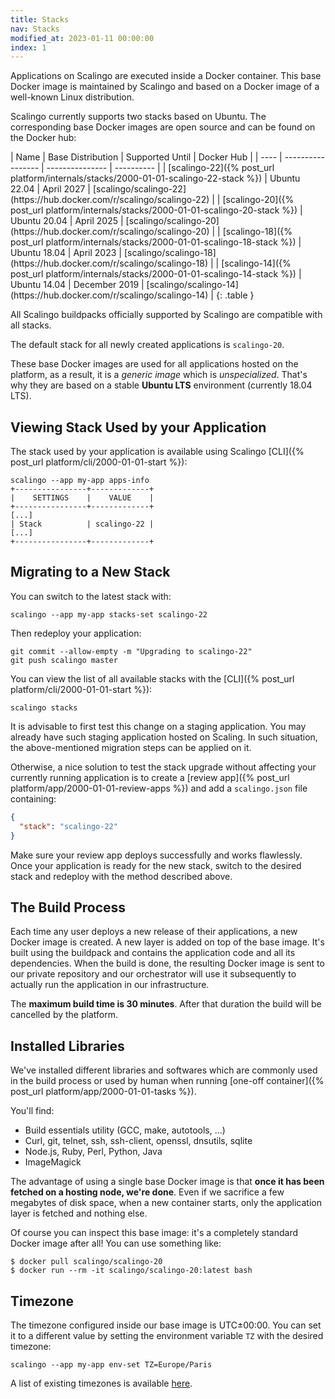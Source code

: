 ```yaml
---
title: Stacks
nav: Stacks
modified_at: 2023-01-11 00:00:00
index: 1
---
```


Applications on Scalingo are executed inside a Docker container. This base
Docker image is maintained by Scalingo and based on a Docker image of a
well-known Linux distribution.

Scalingo currently supports two stacks based on Ubuntu. The corresponding base
Docker images are open source and can be found on the Docker hub:

<div class="overflow-horizontal-content" markdown="1">
| Name | Base Distribution | Supported Until | Docker Hub |
| ---- | ----------------- | --------------- | ---------- |
| [scalingo-22]({% post_url platform/internals/stacks/2000-01-01-scalingo-22-stack %}) | Ubuntu 22.04 | April 2027 | [scalingo/scalingo-22](https://hub.docker.com/r/scalingo/scalingo-22) |
| [scalingo-20]({% post_url platform/internals/stacks/2000-01-01-scalingo-20-stack %}) | Ubuntu 20.04 | April 2025 | [scalingo/scalingo-20](https://hub.docker.com/r/scalingo/scalingo-20) |
| [scalingo-18]({% post_url platform/internals/stacks/2000-01-01-scalingo-18-stack %}) | Ubuntu 18.04 | April 2023 | [scalingo/scalingo-18](https://hub.docker.com/r/scalingo/scalingo-18) |
| [scalingo-14]({% post_url platform/internals/stacks/2000-01-01-scalingo-14-stack %}) | Ubuntu 14.04 | December 2019 | [scalingo/scalingo-14](https://hub.docker.com/r/scalingo/scalingo-14) |
{: .table }
</div>

All Scalingo buildpacks officially supported by Scalingo are compatible with
all stacks.

The default stack for all newly created applications is `scalingo-20`.

These base Docker images are used for all applications hosted on the
platform, as a result, it is a *generic image* which is *unspecialized*.
That's why they are based on a stable **Ubuntu LTS** environment (currently
18.04 LTS).

## Viewing Stack Used by your Application

The stack used by your application is available using Scalingo [CLI]({%
post_url platform/cli/2000-01-01-start %}):

```shell
scalingo --app my-app apps-info
+----------------+-------------+
|    SETTINGS    |    VALUE    |
+----------------+-------------+
[...]
| Stack          | scalingo-22 |
[...]
+----------------+-------------+
```

## Migrating to a New Stack

You can switch to the latest stack with:

```shell
scalingo --app my-app stacks-set scalingo-22
```

Then redeploy your application:

```shell
git commit --allow-empty -m "Upgrading to scalingo-22"
git push scalingo master
```

You can view the list of all available stacks with the [CLI]({% post_url
platform/cli/2000-01-01-start %}):

```shell
scalingo stacks
```

It is advisable to first test this change on a staging application. You may
already have such staging application hosted on Scaling. In such situation, the
above-mentioned migration steps can be applied on it.

Otherwise, a nice solution to test the stack upgrade without affecting your
currently running application is to create a [review app]({% post_url
platform/app/2000-01-01-review-apps %}) and add a `scalingo.json` file
containing:

```json
{
  "stack": "scalingo-22"
}
```

Make sure your review app deploys successfully and works flawlessly. Once your
application is ready for the new stack, switch to the desired stack and redeploy
with the method described above.

## The Build Process

Each time any user deploys a new release of their applications, a new Docker
image is created. A new layer is added on top of the base
image. It's built using the buildpack and contains the application code and all
its dependencies. When the build is done, the resulting Docker image is sent to
our private repository and our orchestrator will use it subsequently to actually
run the application in our infrastructure.

The **maximum build time is 30 minutes**. After that duration the build will be cancelled by the platform.

## Installed Libraries

We've installed different libraries and softwares which are commonly used in
the build process or used by human when running [one-off
container]({% post_url platform/app/2000-01-01-tasks %}).

You'll find:

* Build essentials utility (GCC, make, autotools, ...)
* Curl, git, telnet, ssh, ssh-client, openssl, dnsutils, sqlite
* Node.js, Ruby, Perl, Python, Java
* ImageMagick

The advantage of using a single base Docker image is that **once it has been
fetched on a hosting node, we're done**. Even if we sacrifice a few megabytes
of disk space, when a new container starts, only the application layer is
fetched and nothing else.

Of course you can inspect this base image: it's a completely standard Docker
image after all! You can use something like:

```console
$ docker pull scalingo/scalingo-20
$ docker run --rm -it scalingo/scalingo-20:latest bash
```

## Timezone

The timezone configured inside our base image is UTC±00:00. You can set it to a
different value by setting the environment variable `TZ` with the desired
timezone:

```
scalingo --app my-app env-set TZ=Europe/Paris
```

A list of existing timezones is available
[here](https://en.wikipedia.org/wiki/List_of_tz_database_time_zones#List).
